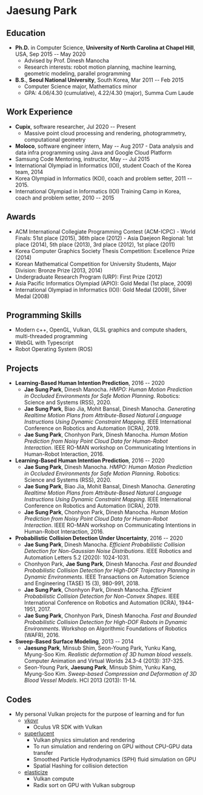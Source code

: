 # Jaesung Park

## Education

- **Ph.D.** in Computer Science, **University of North Carolina at Chapel Hill**, USA, Sep 2015 -- May 2020
    - Advised by Prof. Dinesh Manocha
    - Research interests: robot motion planning, machine learning, geometric modeling, parallel programming
- **B.S.**, **Seoul National University**, South Korea, Mar 2011 -- Feb 2015
    - Computer Science major, Mathematics minor
    - GPA: 4.06/4.30 (cumulative), 4.22/4.30 (major), Summa Cum Laude

## Work Experience

- **Cupix**, software researcher, Jul 2020 -- Present
    - Massive point cloud processing and rendering, photogrammetry, computational geometry
- **Moloco**, software engineer intern, May -- Aug 2017
	  - Data analysis and data infra programming using Java and Google Cloud Platform
- Samsung Code Mentoring, instructor, May -- Jul 2015
- International Olympiad in Informatics (IOI), student Coach of the Korea team, 2014
- Korea Olympiad in Informatics (KOI), coach and problem setter, 2011 -- 2015.
- International Olympiad in Informatics (IOI) Training Camp in Korea, coach and problem setter, 2010 -- 2015

## Awards

- ACM International Collegiate Programming Contest (ACM-ICPC)
	  - World Finals: 51st place (2015), 36th place (2012)
	  - Asia Daejeon Regional: 1st place (2014), 5th place (2013), 3rd place (2012), 1st place (2011)
- Korea Computer Graphics Society Thesis Competition: Excellence Prize (2014)
- Korean Mathematical Competition for University Students, Major Division: Bronze Prize (2013, 2014)
- Undergraduate Research Program (URP): First Prize (2012)
- Asia Pacific Informatics Olympiad (APIO): Gold Medal (1st place, 2009)
- International Olympiad in Informatics (IOI): Gold Medal (2009), Silver Medal (2008)

## Programming Skills

- Modern c++, OpenGL, Vulkan, GLSL graphics and compute shaders, multi-threaded programming
- WebGL with Typescript
- Robot Operating System (ROS)

## Projects
  
- **Learning-Based Human Intention Prediction**, 2016 -- 2020
    - **Jae Sung Park**, Dinesh Manocha.
    *HMPO: Human Motion Prediction in Occluded Environments for Safe Motion Planning*.
    Robotics: Science and Systems (RSS), 2020.
    - **Jae Sung Park**, Biao Jia, Mohit Bansal, Dinesh Manocha.
    *Generating Realtime Motion Plans from Attribute-Based Natural Language Instructions Using Dynamic Constraint Mapping*.
    IEEE International Conference on Robotics and Automation (ICRA), 2019.
    - **Jae Sung Park**, Chonhyon Park, Dinesh Manocha.
    *Human Motion Prediction from Noisy Point Cloud Data for Human-Robot Interaction*.
    IEEE RO-MAN workshop on Communicating Intentions in Human-Robot Interaction, 2016.
- **Learning-Based Human Intention Prediction**, 2016 -- 2020
    - **Jae Sung Park**, Dinesh Manocha.
    *HMPO: Human Motion Prediction in Occluded Environments for Safe Motion Planning*.
    Robotics: Science and Systems (RSS), 2020.
    - **Jae Sung Park**, Biao Jia, Mohit Bansal, Dinesh Manocha.
    *Generating Realtime Motion Plans from Attribute-Based Natural Language Instructions Using Dynamic Constraint Mapping*.
    IEEE International Conference on Robotics and Automation (ICRA), 2019.
    - **Jae Sung Park**, Chonhyon Park, Dinesh Manocha.
    *Human Motion Prediction from Noisy Point Cloud Data for Human-Robot Interaction*.
    IEEE RO-MAN workshop on Communicating Intentions in Human-Robot Interaction, 2016.
- **Probabilistic Collision Detection Under Uncertainty**, 2016 -- 2020
    - **Jae Sung Park**, Dinesh Manocha.
    *Efficient Probabilistic Collision Detection for Non-Gaussian Noise Distributions*.
    IEEE Robotics and Automation Letters 5.2 (2020): 1024-1031.
    - Chonhyon Park, **Jae Sung Park**, Dinesh Manocha.
    *Fast and Bounded Probabilistic Collision Detection for High-DOF Trajectory Planning in Dynamic Environments*.
    IEEE Transactions on Automation Science and Engineering (TASE) 15 (3), 980-991, 2018.
    - **Jae Sung Park**, Chonhyon Park, Dinesh Manocha.
    *Efficient Probabilistic Collision Detection for Non-Convex Shapes*.
    IEEE International Conference on Robotics and Automation (ICRA), 1944-1951, 2017.
    - **Jae Sung Park**, Chonhyon Park, Dinesh Manocha.
    *Fast and Bounded Probabilistic Collision Detection for High-DOF Robots in Dynamic Environments*.
    Workshop on Algorithmic Foundations of Robotics (WAFR), 2016.
- **Sweep-Based Surface Modeling**, 2013 -- 2014
    - **Jaesung Park**, Minsub Shim, Seon-Young Park, Yunku Kang, Myung-Soo Kim.
    *Realistic deformation of 3D human blood vessels*.
    Computer Animation and Virtual Worlds 24.3-4 (2013): 317-325.
    - Seon-Young Park, **Jaesung Park**, Minsub Shim, Yunku Kang, Myung-Soo Kim.
    *Sweep-based Compression and Deformation of 3D Blood Vessel Models*.
    HCI 2013 (2013): 11-14.

## Codes

- My personal Vulkan projects for the purpose of learning and for fun
    - [vkovr](https://github.com/jaesung-cs/vkovr)
        - Oculus VR SDK with Vulkan
    - [superlucent](https://github.com/jaesung-cs/superlucent)
        - Vulkan physics simulation and rendering
        - To run simulation and rendering on GPU without CPU-GPU data transfer
        - Smoothed Particle Hydrodynamics (SPH) fluid simulation on GPU
        - Spatial Hashing for collision detection
    - [elasticize](https://github.com/jaesung-cs/elasticize)
        - Vulkan compute
        - Radix sort on GPU with Vulkan subgroup
